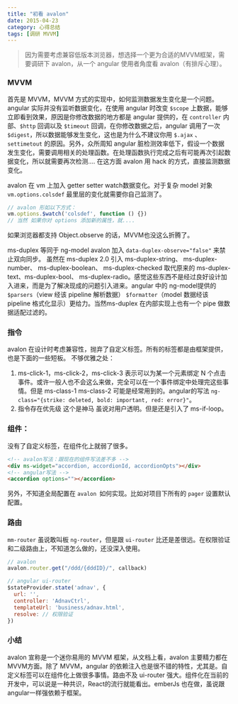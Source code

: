 ```yaml
---
title: "初看 avalon"
date: 2015-04-23
category: 心得总结
tags: [调研 MVVM]
---
```


> 因为需要考虑兼容低版本浏览器，想选择一个更为合适的MVVM框架，需要调研下 avalon，从一个 angular 使用者角度看 avalon（有排斥心理）。

<!-- more -->

### MVVM
首先是 MVVM，MVVM 方式的实现中，如何监测数据发生变化是一个问题。angular 实际并没有监听数据变化，在使用 angular 时改变 `$scope` 上数据，能够立即看到效果，原因是你修改数据的地方都是 angular 提供的，在 `controller` 内部、`$http` 回调以及 `$timeout` 回调，在你修改数据之后，angular 调用了一次`$digest`，所以数据能够发生变化，这也是为什么不建议你用 `$.ajax` 、`settimetout` 的原因。另外，众所周知 angular 脏检测效率低下，假设一个数据发生变化，需要调用相关的处理函数。在处理函数执行完成之后有可能再次引起数据变化，所以就需要再次检测....
在这方面 avalon 用 hack 的方式，直接监测数据变化。

avalon 在 vm 上加入 getter setter watch数据变化。对于复杂 model 对象 `vm.options.colsdef` 最里层的变化就需要你自己监测了。

```js
// avalon 形如以下方式：
vm.options.$watch('colsdef', function () {})
// 当然 如果你对 options 添加新的属性，就....
```
如果浏览器都支持 Object.observe 的话，MVVM也没这么折腾了。

ms-duplex 等同于 ng-model  avalon 加入 `data-duplex-observe="false"` 来禁止双向同步。 虽然在 ms-duplex 2.0 引入 ms-duplex-string、 ms-duplex-number、 ms-duplex-boolean、 ms-duplex-checked 取代原来的 ms-duplex-text、ms-duplex-bool、 ms-duplex-radio。感觉这些东西不是经过良好设计加入进来，而是为了解决现成的问题引入进来。angular 中的 ng-model提供的 `$parsers`（view 经该 pipeline 解析数据）  `$formatter`（model 数据经该 pipeline 格式化显示）更给力。当然ms-duplex 在内部实现上也有一个 pipe 做数据适配过滤的。


### 指令
avalon 在设计时考虑兼容性，抛弃了自定义标签。所有的标签都是由框架提供，也是下面的一些短板。
不够优雅之处：
1. ms-click-1，ms-click-2，ms-click-3 表示可以为某一个元素绑定 N 个点击事件。或许一般人也不会这么来做，完全可以在一个事件绑定中处理完这些事情。但是 ms-class-1 ms-class-2 可能是经常用到的。angular的写法 `ng-class="{strike: deleted, bold: important, red: error}"`。
2. 指令存在优先级 这个是神马 虽说对用户透明。但是还是引入了 ms-if-loop。

### 组件：
没有了自定义标签，在组件化上就弱了很多。

```html
<!-- avalon写法：跟现在的组件写法差不多 -->
<div ms-widget="accordion, accordionId, accordionOpts"></div>
<!-- angular写法 -->
<accordion options=""></accordion>
```

另外，不知道全局配置在 `avalon `如何实现。比如对项目下所有的 `pager` 设置默认配置。

### 路由

`mm-router` 虽说敢叫板 `ng-router`，但是跟 `ui-router` 比还是差很远。在权限验证和二级路由上，不知道怎么做的，还没深入使用。

```js
// avalon
avalon.router.get("/ddd/{dddID}/", callback)

// angular ui-router
$stateProvider.state('adnav', {
  url: '',
  controller: 'AdnavCtrl',
  templateUrl: 'business/adnav.html',
  resolve: // 权限验证
})
```

### 小结

avalon 宣称是一个迷你易用的 MVVM 框架，从文档上看，avalon 主要精力都在MVVM方面。除了 MVVM，angular 的依赖注入也是很不错的特性，尤其是。自定义标签可以在组件化上做很多事情。路由不及 ui-router 强大。组件化在当前的开发中，可以说是一种共识，React的流行就能看出。emberJs 也在做，虽说跟angular一样强依赖于框架。
